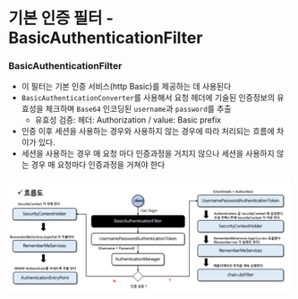 # 기본 인증 필터 - BasicAuthenticationFilter

### BasicAuthenticationFilter

- 이 필터는 기본 인증 서비스(http Basic)를 제공하는 데 사용된다
- `BasicAuthenticationConverter`를 사용해서 요청 헤더에 기술된 인증정보의 유효성을 체크하며 `Base64` 인코딩된 
  `username`과 `password`를 추출
  - 유효성 검증: 헤더: Authorization / value: Basic prefix 
- 인증 이후 세션을 사용하는 경우와 사용하지 않는 경우에 따라 처리되는 흐름에 차이가 있다. 
- 세션을 사용하는 경우 매 요청 마다 인증과정을 거치지 않으나 세션을 사용하지 않는 경우 매 요청마다 인증과정을 거쳐야 한다

![7.png](Image%2F7.png)

